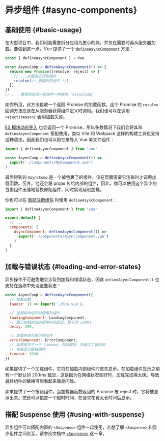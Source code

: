 # 异步组件 {#async-components}

## 基础使用 {#basic-usage}

在大型项目中，我们可能需要拆分应用为更小的块，并仅在需要时再从服务器加载。要做到这一点，Vue 提供了一个 [`defineAsyncComponent`](/api/general.html#defineasynccomponent) 方法：

```js
const { defineAsyncComponent } = Vue

const AsyncComp = defineAsyncComponent(() => {
  return new Promise((resolve, reject) => {
    // ...从服务区获取组件
    resolve(/* 获取到的组件 */)
  })
})
// ... 像使用其他一般组件一样使用 `AsyncComp`
```

如你所见，此方法接收一个返回 Promise 的加载函数。这个 Promise 的 `resolve` 回调方法应该在从服务器获得组件定义时调用。我们也可以在调用 `reject(reason)` 表明加载失败。

[ES 模块动态导入](https://developer.mozilla.org/en-US/docs/Web/JavaScript/Reference/Statements/import#dynamic_imports) 也会返回一个 Promise，所以多数情况下我们会将其和 `defineAsyncComponent` 搭配使用，类似 Vite 和 Webpack 这样的构建工具也支持这种语法，因此我们也可以用它来导入 Vue 单文件组件：

```js
import { defineAsyncComponent } from 'vue'

const AsyncComp = defineAsyncComponent(() =>
  import('./components/MyComponent.vue')
)
```

最后得到的 `AsyncComp` 是一个被包裹了的组件，仅在页面需要它渲染时才调用加载函数。另外，他还会将 props 传给内部的组件，因此，你可以使用这个异步的包裹组件无缝地替换原始组件，同时实现延迟加载。

<div class="options-api">

你也可以在 [局部注册组件](/guide/components/registration.html#local-registration) 时使用 `defineAsyncComponent`：

```js
import { defineAsyncComponent } from 'vue'

export default {
  // ...
  components: {
    AsyncComponent: defineAsyncComponent(() =>
      import('./components/AsyncComponent.vue')
    )
  }
}
```

</div>

## 加载与错误状态 {#loading-and-error-states}

异步操作不可避免地会涉及到加载和错误状态，因此 `defineAsyncComponent()` 也支持在选项中处理这些状态：

```js
const AsyncComp = defineAsyncComponent({
  // 加载函数
  loader: () => import('./Foo.vue'),

  // 加载异步组件时使用的组件
  loadingComponent: LoadingComponent,
  // 展示加载完成的组件前的延迟，默认为 200ms
  delay: 200,

  // 加载失败后展示的组件
  errorComponent: ErrorComponent,
  // 如果提供了一个 timeout 时间限制，并超过了该时间
  // 也会显示报错组件
  timeout: 3000
})
```

如果提供了一个加载组件，它将在加载内部组件时首先显示。在加载组件显示之前有一个默认的 200ms 延迟，这是因为在网络状况较好时，加载完成得太快。导致最终组件的替换可能看起来像是闪烁。

如果提供了一个报错组件，当加载器函数返回的 Promise 被 reject 时，它将被显示出来。您还可以指定一个超时时间，在请求花费太长时间后显示。

## 搭配 Suspense 使用 {#using-with-suspense}

异步组件可以搭配内置的 `<Suspense>` 组件一起使用，若想了解 `<Suspense>` 和异步组件之间交互，请参阅文档中 [`<Suspense>`](/guide/built-ins/suspense.html) 这一章。
